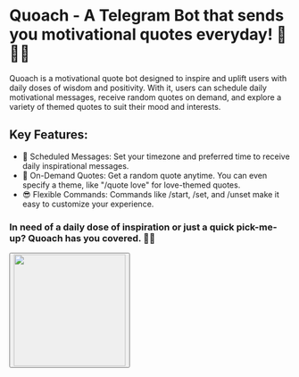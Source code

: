 # Quoach - A Telegram Bot that sends you motivational quotes everyday! 🤖🚀🍀

Quoach is a motivational quote bot designed to inspire and uplift users with daily doses of wisdom and positivity. With it, users can schedule daily motivational messages, receive random quotes on demand, and explore a variety of themed quotes to suit their mood and interests.



## Key Features: 

- 📅 Scheduled Messages: Set your timezone and preferred time to receive daily inspirational messages.
- 💬 On-Demand Quotes: Get a random quote anytime. You can even specify a theme, like "/quote love" for love-themed quotes.
- 😎 Flexible Commands: Commands like /start, /set, and /unset make it easy to customize your experience.


### In need of a daily dose of inspiration or just a quick pick-me-up? Quoach has you covered. 💪🏼
<a href="https://t.me/Moti_quote_bot"> 
  <button> <img src="https://images2.imgbox.com/b6/71/CcFVpq34_o.jpg" style="height: 200px;"> </button>
</a>
